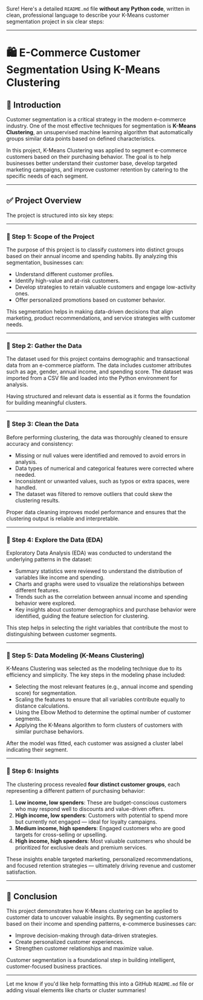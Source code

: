 Sure! Here's a detailed `README.md` file **without any Python code**, written in clean, professional language to describe your K-Means customer segmentation project in six clear steps:

---

# 🛍️ E-Commerce Customer Segmentation Using K-Means Clustering

## 📘 Introduction

Customer segmentation is a critical strategy in the modern e-commerce industry. One of the most effective techniques for segmentation is **K-Means Clustering**, an unsupervised machine learning algorithm that automatically groups similar data points based on defined characteristics.

In this project, K-Means Clustering was applied to segment e-commerce customers based on their purchasing behavior. The goal is to help businesses better understand their customer base, develop targeted marketing campaigns, and improve customer retention by catering to the specific needs of each segment.

---

## ✅ Project Overview

The project is structured into six key steps:

---

### 🔹 Step 1: Scope of the Project

The purpose of this project is to classify customers into distinct groups based on their annual income and spending habits. By analyzing this segmentation, businesses can:

- Understand different customer profiles.
- Identify high-value and at-risk customers.
- Develop strategies to retain valuable customers and engage low-activity ones.
- Offer personalized promotions based on customer behavior.

This segmentation helps in making data-driven decisions that align marketing, product recommendations, and service strategies with customer needs.

---

### 🔹 Step 2: Gather the Data

The dataset used for this project contains demographic and transactional data from an e-commerce platform. The data includes customer attributes such as age, gender, annual income, and spending score. The dataset was imported from a CSV file and loaded into the Python environment for analysis.

Having structured and relevant data is essential as it forms the foundation for building meaningful clusters.

---

### 🔹 Step 3: Clean the Data

Before performing clustering, the data was thoroughly cleaned to ensure accuracy and consistency:

- Missing or null values were identified and removed to avoid errors in analysis.
- Data types of numerical and categorical features were corrected where needed.
- Inconsistent or unwanted values, such as typos or extra spaces, were handled.
- The dataset was filtered to remove outliers that could skew the clustering results.

Proper data cleaning improves model performance and ensures that the clustering output is reliable and interpretable.

---

### 🔹 Step 4: Explore the Data (EDA)

Exploratory Data Analysis (EDA) was conducted to understand the underlying patterns in the dataset:

- Summary statistics were reviewed to understand the distribution of variables like income and spending.
- Charts and graphs were used to visualize the relationships between different features.
- Trends such as the correlation between annual income and spending behavior were explored.
- Key insights about customer demographics and purchase behavior were identified, guiding the feature selection for clustering.

This step helps in selecting the right variables that contribute the most to distinguishing between customer segments.

---

### 🔹 Step 5: Data Modeling (K-Means Clustering)

K-Means Clustering was selected as the modeling technique due to its efficiency and simplicity. The key steps in the modeling phase included:

- Selecting the most relevant features (e.g., annual income and spending score) for segmentation.
- Scaling the features to ensure that all variables contribute equally to distance calculations.
- Using the Elbow Method to determine the optimal number of customer segments.
- Applying the K-Means algorithm to form clusters of customers with similar purchase behaviors.

After the model was fitted, each customer was assigned a cluster label indicating their segment.

---

### 🔹 Step 6: Insights

The clustering process revealed **four distinct customer groups**, each representing a different pattern of purchasing behavior:

1. **Low income, low spenders**: These are budget-conscious customers who may respond well to discounts and value-driven offers.
2. **High income, low spenders**: Customers with potential to spend more but currently not engaged — ideal for loyalty campaigns.
3. **Medium income, high spenders**: Engaged customers who are good targets for cross-selling or upselling.
4. **High income, high spenders**: Most valuable customers who should be prioritized for exclusive deals and premium services.

These insights enable targeted marketing, personalized recommendations, and focused retention strategies — ultimately driving revenue and customer satisfaction.

---

## 📌 Conclusion

This project demonstrates how K-Means clustering can be applied to customer data to uncover valuable insights. By segmenting customers based on their income and spending patterns, e-commerce businesses can:

- Improve decision-making through data-driven strategies.
- Create personalized customer experiences.
- Strengthen customer relationships and maximize value.

Customer segmentation is a foundational step in building intelligent, customer-focused business practices.

---

Let me know if you'd like help formatting this into a GitHub `README.md` file or adding visual elements like charts or cluster summaries!
